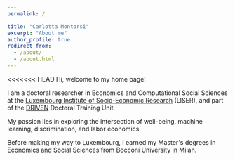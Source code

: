 ```yaml
---
permalink: /

title: "Carlotta Montorsi"
excerpt: "About me"
author_profile: true
redirect_from: 
  - /about/
  - /about.html
---
```


<<<<<<< HEAD
Hi, welcome to my home page! 

I am a doctoral researcher in Economics and Computational Social Sciences at the [Luxembourg Institute of Socio-Economic Research](https://www.liser.lu/) (LISER), and part of the [DRIVEN](https://driven.uni.lu/) Doctoral Training Unit. 

My passion lies in exploring the intersection of well-being, machine learning, discrimination, and labor economics.

Before making my way to Luxembourg, I earned my Master's degrees in Economics and Social Sciences from Bocconi University in Milan.
